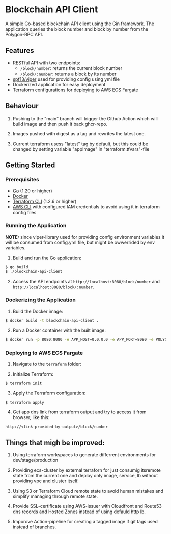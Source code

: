 # Blockchain API Client

A simple Go-based blockchain API client using the Gin framework. The application queries the block number and block by number from the Polygon-RPC API.

## Features

- RESTful API with two endpoints:
  - `/block/number`: returns the current block number
  - `/block/:number`: returns a block by its number
- [spf13/viper](https://github.com/spf13/viper) used for providing config using yml file
- Dockerized application for easy deployment
- Terraform configurations for deploying to AWS ECS Fargate

## Behaviour

1. Pushing to the "main" branch will trigger the Github Action which will build image and then push it back ghcr-repo.

2. Images pushed with digest as a tag and rewrites the latest one.

3. Current terraform usess "latest" tag by default, but this could be changed by setting variable "appImage" in "terraform.tfvars"-file

## Getting Started

### Prerequisites

- [Go](https://golang.org/dl/) (1.20 or higher)
- [Docker](https://www.docker.com/products/docker-desktop)
- [Terraform CLI](https://learn.hashicorp.com/tutorials/terraform/install-cli) (1.2.6 or higher)
- [AWS CLI](https://docs.aws.amazon.com/cli/latest/userguide/getting-started-install.html) with configured IAM credentials to avoid using it in terraform config files

### Running the Application

**NOTE:** since viper-library used for providing config environment variables it will be consumed from config.yml file, but might be owwerrided by env variables.

1. Build and run the Go application:

```bash
$ go build
$ ./blockchain-api-client
```


2. Access the API endpoints at `http://localhost:8080/block/number` and `http://localhost:8080/block/:number`.

### Dockerizing the Application

1. Build the Docker image:

```bash
$ docker build -t blockchain-api-client .
```


2. Run a Docker container with the built image:

```bash
$ docker run -p 8080:8080 -e APP_HOST=0.0.0.0 -e APP_PORT=8080 -e POLYGON_URL="https://polygon-rpc.com/" blockchain-api-client
```


### Deploying to AWS ECS Fargate

1. Navigate to the `terraform` folder:


2. Initialize Terraform:


```bash
$ terraform init
```


3. Apply the Terraform configuration:

```bash
$ terraform apply
```

4. Get app dns link from terraform output and try to access it from browser, like this:

```
http://<link-provided-by-output>/block/number
```

## Things that migh be improved:


1. Using terraform workspaces to generate differrent environments for dev/stage/production

2. Providing ecs-cluster by external terraforn for just consumig itsremote state from the current one and deploy only image, service, lb without providing vpc and cluster itself.

3. Using S3 or Terraform Cloud remote state to avoid human mistakes and simplify managing through remote state.

4. Provide SSL-certificate using AWS-issuer with Cloudfront and Route53 dns records and Hosted Zones instead of using defauld http lb.

5. Imporove Action-pipeline for creating a tagged image if git tags used instead of branches.